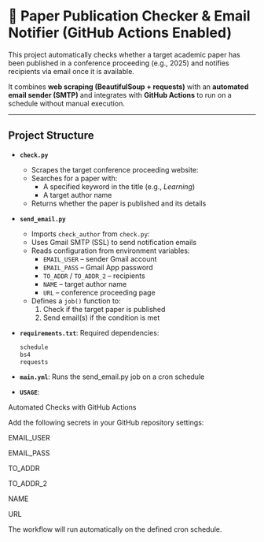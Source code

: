 # 📄 Paper Publication Checker & Email Notifier (GitHub Actions Enabled)

This project automatically checks whether a target academic paper has been published in a conference proceeding (e.g., 2025) and notifies recipients via email once it is available.  

It combines **web scraping (BeautifulSoup + requests)** with an **automated email sender (SMTP)** and integrates with **GitHub Actions** to run on a schedule without manual execution.

---

## Project Structure

- **`check.py`**  
  - Scrapes the target conference proceeding website: 
  - Searches for a paper with:
    - A specified keyword in the title (e.g., *Learning*)  
    - A target author name  
  - Returns whether the paper is published and its details  

- **`send_email.py`**  
  - Imports `check_author` from `check.py`:
  - Uses Gmail SMTP (SSL) to send notification emails  
  - Reads configuration from environment variables:
    - `EMAIL_USER` – sender Gmail account  
    - `EMAIL_PASS` – Gmail App password  
    - `TO_ADDR` / `TO_ADDR_2` – recipients  
    - `NAME` – target author name  
    - `URL` – conference proceeding page  
  - Defines a `job()` function to:
    1. Check if the target paper is published  
    2. Send email(s) if the condition is met  

- **`requirements.txt`**:
  Required dependencies:
  ```txt
  schedule
  bs4
  requests

- **`main.yml`**:
Runs the send_email.py job on a cron schedule



- **`USAGE`**:

Automated Checks with GitHub Actions

Add the following secrets in your GitHub repository settings:

EMAIL_USER

EMAIL_PASS

TO_ADDR

TO_ADDR_2

NAME

URL

The workflow will run automatically on the defined cron schedule.
